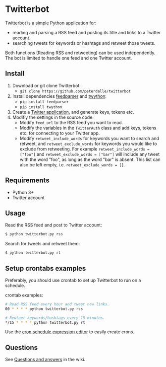 # Twitterbot

Twitterbot is a simple Python application for:

* reading and parsing a RSS feed and posting its title and links to a Twitter account.
* searching tweets for keywords or hashtags and retweet those tweets.

Both functions (Reading RSS and retweeting) can be used independently. The bot is limited to handle one feed and one Twitter account.

## Install

1. Download or git clone Twitterbot:
   - `git clone https://github.com/peterdalle/twitterbot`
2. Install dependencies [feedparser](https://pythonhosted.org/feedparser/) and [twython](https://twython.readthedocs.org/en/latest/):
   - `pip install feedparser`
   - `pip install twython`
3. Create a [Twitter application](https://apps.twitter.com/), and generate keys, tokens etc.
4. Modifiy the settings in the source code.
   - Modify `feed_url` to the RSS feed you want to read.
   - Modify the variables in the `TwitterAuth` class and add keys, tokens etc. for connecting to your Twitter app.
   - Modify `retweet_include_words` for keywords you want to search and retweet, and `retweet_exclude_words` for keywords you would like to exclude from retweeting. For example `retweet_include_words = ["foo"]` and `retweet_exclude_words = ["bar"]` will include any tweet with the word "foo", as long as the word "bar" is absent. This list can also be left empty, i.e. `retweet_exclude_words = []`.

## Requirements

* Python 3+
* Twitter account

## Usage

Read the RSS feed and post to Twitter account:

```bash
$ python twitterbot.py rss
```

Search for tweets and retweet them:

```bash
$ python twitterbot.py rt
```

## Setup crontabs examples

Preferably, you should use crontab to set up Twitterbot to run on a schedule.

crontab examples:

```bash
# Read RSS feed every hour and tweet new links.
00 * * * * python twitterbot.py rss

# Rewteet keywords/hashtags every 15 minutes.
*/15 * * * * python twitterbot.py rt
```

Use the [cron schedule expression editor](https://crontab.guru/) to easily create crons.

## Questions

See [Questions and answers](https://github.com/peterdalle/twitterbot/wiki) in the wiki.
